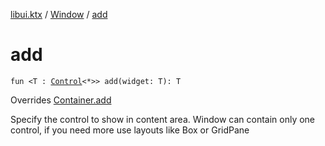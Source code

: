 [libui.ktx](../README.md) / [Window](README.md) / [add](add.md)

# add

`fun <T : `[`Control`](../-control/README.md)`<*>> add(widget: T): T`

Overrides [Container.add](../-container/add.md)

Specify the control to show in content area.
Window can contain only one control, if you need more use layouts like Box or GridPane
